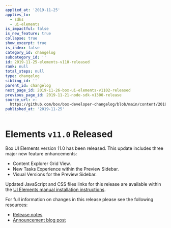 ```yaml
---
applied_at: '2019-11-25'
applies_to:
  - sdks
  - ui-elements
is_impactful: false
is_new_feature: true
collapse: true
show_excerpt: true
is_index: false
category_id: changelog
subcategory_id: ''
id: 2019-11-25-elements-v110-released
rank: null
total_steps: null
type: changelog
sibling_id: ''
parent_id: changelog
next_page_id: 2019-11-26-box-ui-elements-v1102-released
previous_page_id: 2019-11-21-node-sdk-v1300-release
source_url: >-
  https://github.com/box/box-developer-changelog/blob/main/content/2019/11-25-elements-v110-released.md
published_at: '2019-11-25'
---
```

# Elements `v11.0` Released

Box UI Elements version 11.0 has been released. This update includes three
major new feature enhancements:

* Content Explorer Grid View.
* New Tasks Experience within the Preview Sidebar.
* Visual Versions for the Preview Sidebar.

<!-- more -->

Updated JavaScript and CSS files links for this release are available within
the [UI Elements manual installation instructions][ui-elements-manual-install].

For full information on changes in this release please see the following
resources:

* [Release notes][elements-11-release-notes]
* [Announcement blog post][elements-11-blog]

[ui-elements-manual-install]: g://embed/ui-elements/installation/#manual-installation

[elements-11-release-notes]: https://github.com/box/box-ui-elements/releases/tag/v11.0.0

[elements-11-blog]: https://medium.com/box-developer-blog/announcing-elements-11-88ee900125fd
